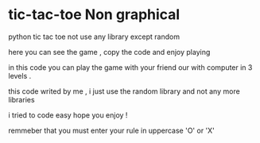 # tic-tac-toe Non graphical
python tic tac toe not use any library except random

here you can see the game , copy the code and enjoy playing

in this code you can play the game with your friend our with computer in 3 levels .

this code writed by me , i just use the random library and not any more libraries

i tried to code easy hope you enjoy !

remmeber that you must enter your rule in uppercase 'O' or 'X'
